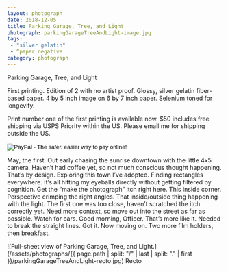 ```yaml
---
layout: photograph
date: 2018-12-05
title: Parking Garage, Tree, and Light
photograph: parkingGarageTreeAndLight-image.jpg
tags: 
 - "silver gelatin"
 - “paper negative
category: photograph
---
```

Parking Garage, Tree, and Light

First printing. Edition of 2 with no artist proof. Glossy, silver gelatin fiber-based paper. 4 by 5 inch image on 6 by 7 inch paper. Selenium toned for longevity.

Print number one of the first printing is available now. $50 includes free shipping via USPS Priority within the US. Please email me for shipping outside the US.

<form action="https://www.paypal.com/cgi-bin/webscr" method="post" target="_top">
<input type="hidden" name="cmd" value="_s-xclick">
<input type="hidden" name="hosted_button_id" value="RNXM5FCPYN388">
<input type="image" src="https://www.paypalobjects.com/en_US/i/btn/btn_buynow_SM.gif" border="0" name="submit" alt="PayPal - The safer, easier way to pay online!">
<img alt="Single-pixel GIF that Paypal insists on having." border="0" src="https://www.paypalobjects.com/en_US/i/scr/pixel.gif" width="1" height="1">
</form>

May, the first. Out early chasing the sunrise downtown with the little 4x5 camera. Haven’t had coffee yet, so not much conscious thought happening. That’s by design. Exploring this town I’ve adopted. Finding rectangles everywhere. It’s all hitting my eyeballs directly without getting filtered by cognition. Get the “make the photograph” itch right here. This inside corner. Perspective crimping the right angles. That inside/outside thing happening with the light. The first one was too close, haven’t scratched the itch correctly yet. Need more context, so move out into the street as far as possible. Watch for cars. Good morning, Officer. That’s more like it. Needed to break the straight lines. Got it. Now moving on. Two more film holders, then breakfast.

![Full-sheet view of Parking Garage, Tree, and Light.](/assets/photographs/{{ page.path | split: "/" | last | split: "." | first }}/parkingGarageTreeAndLight-recto.jpg)
Recto
